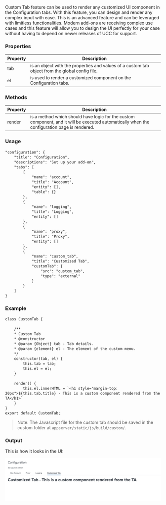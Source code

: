 Custom Tab feature can be used to render any customized UI component in the Configuration tabs. With this feature, you can design and render any complex input with ease. This is an advanced feature and can be leveraged with limitless functionalities. Modern add-ons are receiving complex use cases and this feature will allow you to design the UI perfectly for your case without having to depend on newer releases of UCC for support.

### Properties

| Property | Description                                                                                        |
| -------- | -------------------------------------------------------------------------------------------------- |
| tab      | is an object with the properties and values of a custom tab object from the global config file. |
| el       | is used to render a customized component on the Configuration tabs. |

### Methods

| Property | Description                                                              |
| -------- | ------------------------------------------------------------------------ |
| render   | is a method which should have logic for the custom component, and it will be executed automatically when the configuration page is rendered. |

### Usage

```
"configuration": {
    "title": "Configuration",
    "descriptions": "Set up your add-on",
    "tabs": [
        {
            "name": "account",
            "title": "Account",
            "entity": [],
            "table": {}
        },
        {
            "name": "logging",
            "title": "Logging",
            "entity": []
        },
        {
            "name": "proxy",
            "title": "Proxy",
            "entity": []
        },
        {
            "name": "custom_tab",
            "title": "Customized Tab",
            "customTab": {
                "src": "custom_tab",
                "type": "external"
            }
        }
    ]
}
```

### Example

```
class CustomTab {

    /**
    * Custom Tab
    * @constructor
    * @param {Object} tab - Tab details.
    * @param {element} el - The element of the custom menu.
    */
    constructor(tab, el) {
        this.tab = tab;
        this.el = el;
    }

    render() {
        this.el.innerHTML = `<h1 style="margin-top: 20px">${this.tab.title} - This is a custom component rendered from the TA</h1>`
    }
}
export default CustomTab;
```

> Note: The Javascript file for the custom tab should be saved in the custom folder at `appserver/static/js/build/custom/`.

### Output

This is how it looks in the UI:

![image](../images/custom_ui_extensions/Custom_Tab_Output.png)
